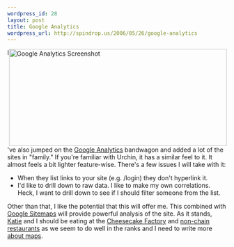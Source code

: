 ```yaml
--- 
wordpress_id: 28
layout: post
title: Google Analytics
wordpress_url: http://spindrop.us/2006/05/26/google-analytics
---
```

[u]: http://www.google.com/analytics/
[g]: http://google.com/webmasters/sitemaps/
[c]: http://reviewsby.us/restaurant/cheesecake-factory
[n]: http://reviewsby.us/restaurant/bad-waitress
[m]: http://spindrop.us/2006/04/26/easy_yahoo_maps_and_georss_with_symfony
[katie]: http://katiebonn.com/


<div class="photo right" style="float: right;">
<img src="http://static.flickr.com/51/153678327_1af6ace0c6.jpg" width="500" height="223" alt="Google Analytics Screenshot" />
</div>

I've also jumped on the [Google Analytics][u] bandwagon and added a lot of the sites in "family."  If you're familiar with Urchin, it has a similar feel to it.  It almost feels a bit lighter feature-wise.  There's a few issues I will take with it:

* When they list links to your site (e.g. /login) they don't hyperlink it.
* I'd like to drill down to raw data.  I like to make my own correlations.  Heck, I want to drill down to see if I should filter someone from the list.

Other than that, I like the potential that this will offer me.  This combined with [Google Sitemaps][g] will provide powerful analysis of the site.  As it stands, [Katie] and I should be eating at the [Cheesecake Factory][c] and [non-chain restaurants][n] as we seem to do well in the ranks and I need to write more [about maps][m].
